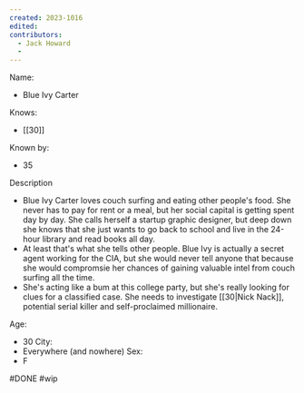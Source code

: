 ```yaml
---
created: 2023-1016
edited:
contributors:
  - Jack Howard
  - 
---
```


Name:
- Blue Ivy Carter

Knows:
- [[30]]

Known by:
- 35

Description
- Blue Ivy Carter loves couch surfing and eating other people's food. She never has to pay for rent or a meal, but her social capital is getting spent day by day. She calls herself a startup graphic designer, but deep down she knows that she just wants to go back to school and live in the 24-hour library and read books all day.
- At least that's what she tells other people. Blue Ivy is actually a secret agent working for the CIA, but she would never tell anyone that because she would compromsie her chances of gaining valuable intel from couch surfing all the time.
- She's acting like a bum at this college party, but she's really looking for clues for a classified case. She needs to investigate [[30|Nick Nack]], potential serial killer and self-proclaimed millionaire. 

Age:
- 30
City:
- Everywhere (and nowhere)
Sex:
- F

#DONE
#wip
